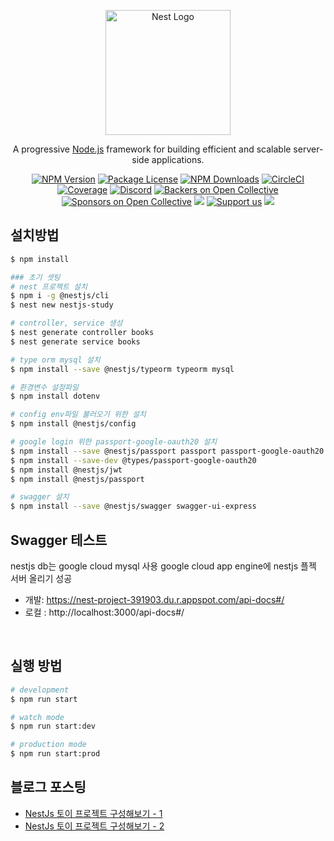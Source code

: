<p align="center">
  <a href="http://nestjs.com/" target="blank"><img src="https://nestjs.com/img/logo-small.svg" width="200" alt="Nest Logo" /></a>
</p>

[circleci-image]: https://img.shields.io/circleci/build/github/nestjs/nest/master?token=abc123def456
[circleci-url]: https://circleci.com/gh/nestjs/nest

  <p align="center">A progressive <a href="http://nodejs.org" target="_blank">Node.js</a> framework for building efficient and scalable server-side applications.</p>
    <p align="center">
<a href="https://www.npmjs.com/~nestjscore" target="_blank"><img src="https://img.shields.io/npm/v/@nestjs/core.svg" alt="NPM Version" /></a>
<a href="https://www.npmjs.com/~nestjscore" target="_blank"><img src="https://img.shields.io/npm/l/@nestjs/core.svg" alt="Package License" /></a>
<a href="https://www.npmjs.com/~nestjscore" target="_blank"><img src="https://img.shields.io/npm/dm/@nestjs/common.svg" alt="NPM Downloads" /></a>
<a href="https://circleci.com/gh/nestjs/nest" target="_blank"><img src="https://img.shields.io/circleci/build/github/nestjs/nest/master" alt="CircleCI" /></a>
<a href="https://coveralls.io/github/nestjs/nest?branch=master" target="_blank"><img src="https://coveralls.io/repos/github/nestjs/nest/badge.svg?branch=master#9" alt="Coverage" /></a>
<a href="https://discord.gg/G7Qnnhy" target="_blank"><img src="https://img.shields.io/badge/discord-online-brightgreen.svg" alt="Discord"/></a>
<a href="https://opencollective.com/nest#backer" target="_blank"><img src="https://opencollective.com/nest/backers/badge.svg" alt="Backers on Open Collective" /></a>
<a href="https://opencollective.com/nest#sponsor" target="_blank"><img src="https://opencollective.com/nest/sponsors/badge.svg" alt="Sponsors on Open Collective" /></a>
  <a href="https://paypal.me/kamilmysliwiec" target="_blank"><img src="https://img.shields.io/badge/Donate-PayPal-ff3f59.svg"/></a>
    <a href="https://opencollective.com/nest#sponsor"  target="_blank"><img src="https://img.shields.io/badge/Support%20us-Open%20Collective-41B883.svg" alt="Support us"></a>
  <a href="https://twitter.com/nestframework" target="_blank"><img src="https://img.shields.io/twitter/follow/nestframework.svg?style=social&label=Follow"></a>
</p>
  <!--[![Backers on Open Collective](https://opencollective.com/nest/backers/badge.svg)](https://opencollective.com/nest#backer)
  [![Sponsors on Open Collective](https://opencollective.com/nest/sponsors/badge.svg)](https://opencollective.com/nest#sponsor)-->

## 설치방법

```bash
$ npm install

### 초기 셋팅
# nest 프로젝트 설치
$ npm i -g @nestjs/cli
$ nest new nestjs-study

# controller, service 생성
$ nest generate controller books
$ nest generate service books

# type orm mysql 설치
$ npm install --save @nestjs/typeorm typeorm mysql

# 환경변수 설정파일 
$ npm install dotenv

# config env파일 불러오기 위한 설치
$ npm install @nestjs/config

# google login 위한 passport-google-oauth20 설치
$ npm install --save @nestjs/passport passport passport-google-oauth20
$ npm install --save-dev @types/passport-google-oauth20
$ npm install @nestjs/jwt
$ npm install @nestjs/passport

# swagger 설치
$ npm install --save @nestjs/swagger swagger-ui-express


```
## Swagger 테스트

nestjs db는 google cloud mysql 사용
google cloud app engine에 nestjs 플젝 서버 올리기 성공

- 개발: https://nest-project-391903.du.r.appspot.com/api-docs#/
- 로컬 : http://localhost:3000/api-docs#/

<br>

## 실행 방법

```bash
# development
$ npm run start

# watch mode
$ npm run start:dev

# production mode
$ npm run start:prod
```

## 블로그 포스팅
- [NestJs 토이 프로젝트 구성해보기 - 1](https://shlee0882.tistory.com/296)
- [NestJs 토이 프로젝트 구성해보기 - 2](https://shlee0882.tistory.com/297)
